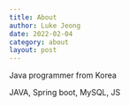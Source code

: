 ```yaml
---
title: About
author: Luke Jeong
date: 2022-02-04
category: about
layout: post
---
```


Java programmer from Korea

JAVA, Spring boot, MySQL, JS
